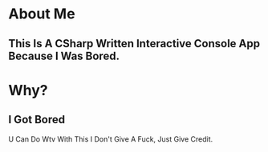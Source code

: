 # About Me
This Is A CSharp Written Interactive Console App Because I Was Bored.
------
# Why? 
I Got **Bored**
------
U Can Do Wtv With This I Don't Give A Fuck, Just Give Credit.
